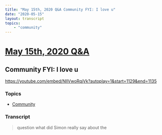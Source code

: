 ```yaml
---
title: "May 15th, 2020 Q&A Community FYI: I love u"
date: "2020-05-15"
layout: transcript
topics:
    - "community"
---
```

# [May 15th, 2020 Q&A](../2020-05-15.md)
## Community FYI: I love u
https://youtube.com/embed/NlIVwoRqjVk?autoplay=1&start=1129&end=1135

### Topics
* [Community](../topics/community.md)

### Transcript

> question what did Simon really say about the
